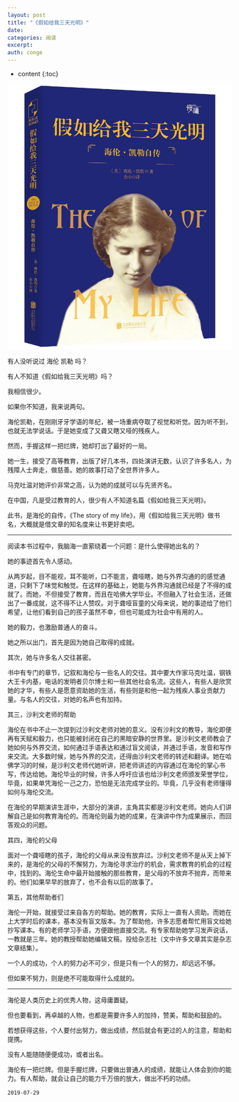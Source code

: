 ```yaml
---
layout: post
title: "《假如给我三天光明》"
date:
categories: 阅读
excerpt:
auth: conge
---
```

* content
{:toc}

![](/assets/images/阅读/118382-cd52bf5f9332662e.png)

有人没听说过 海伦 凯勒 吗？

有人不知道《假如给我三天光明》吗？

我相信很少。

如果你不知道，我来说两句。

海伦凯勒，在刚刚牙牙学语的年纪，被一场重病夺取了视觉和听觉。因为听不到，也就无法学说话。于是她变成了又聋又瞎又哑的残疾人。

然而，手握这样一把烂牌，她却打出了最好的一局。

她一生，接受了高等教育，出版了好几本书，四处演讲无数，认识了许多名人，为残障人士奔走，做慈善。她的故事打动了全世界许多人。

马克吐温对她评价非常之高，认为她的成就可以与先贤齐名。

在中国，凡是受过教育的人，很少有人不知道名篇《假如给我三天光明》。

此书，是海伦的自传，《The story of my life》，用《假如给我三天光明》做书名，大概就是借文章的知名度来让书更好卖吧。

------

阅读本书过程中，我脑海一直萦绕着一个问题：是什么使得她出名的？

她的事迹首先令人感动。

从两岁起，目不能视，耳不能听，口不能言，聋哑瞎，她与外界沟通的的感觉通道，只剩下了味觉和触觉。在这样的基础上，她能与外界沟通就已经是了不得的成就了。而她，不但接受了教育，而且在哈佛大学毕业。不但融入了社会生活，还做出了一番成就，这不得不让人赞叹。对于聋哑盲童的父母来说，她的事迹给了他们希望，让他们看到自己的孩子虽然不幸，但也可能成为社会中有用的人。

她的毅力，也激励普通人的奋斗。

她之所以出门，首先是因为她自己取得的成就。

其次，她与许多名人交往甚密。

书中有专门的章节，记叙和海伦与一些名人的交往。其中要大作家马克吐温，钢铁大王卡内基，电话的发明者贝尔博士和一些其他社会名流。这些人，有些人是欣赏她的才华，有些人是愿意资助她的生活，有些则是和他一起为残疾人事业贡献力量。与名人的交往，对她的名声也有加持。

其三，沙利文老师的帮助

海伦在书中不止一次提到过沙利文老师对她的意义。没有沙利文的教导，海伦即便再有天赋和毅力，也只能被封闭在自己的黑暗安静的世界里。是沙利文老师教会了她如何与外界交流，如何通过手语表达和通过盲文阅读，并通过手语，发音和写作来交流。大多数时候，她与外界的交流，还得由沙利文老师的转述和翻译。她在哈佛学习的时候，是沙利文老师代她听讲，把老师讲述的内容通过在海伦的掌心书写，传达给她。海伦毕业的时候，许多人呼吁应该也给沙利文老师颁发荣誉学位，毕竟，如果单凭海伦一己之力，恐怕是无法完成学业的。毕竟，几乎没有老师懂得如何与海伦交流。

在海伦的早期演讲生涯中，大部分的演讲，主角其实都是沙利文老师。她向人们讲解自己是如何教育海伦的。而海伦则最为她的成果，在演讲中作为成果展示，而回答观众的问题。

其四，海伦的父母

面对一个聋哑瞎的孩子，海伦的父母从来没有放弃过。沙利文老师不是从天上掉下来的，是海伦的父母的不懈努力，为海伦寻求治疗的机会，需求教育的机会的过程中，找到的。海伦生命中最开始接触的那些教育，是父母的不放弃不抛弃，而带来的。他们如果早早的放弃了，也不会有以后的故事了。

第五，其他帮助者们

海伦一开始，就接受过来自各方的帮助。她的教育，实际上一直有人资助。而她在上大学时后的课本，基本没有盲文版本。为了帮助他，许多志愿者帮忙用盲文给她抄写课本。有的老师学习手语，方便跟他直接交流。有专家帮助她学习发声说话，一教就是三年。她的教授帮助她编辑文稿，投给杂志社（文中许多文章其实是杂志文章结集）。

一个人的成功，个人的努力必不可少，但是只有一个人的努力，却远远不够。

但如果不努力，则是绝不可能取得什么成就的。

-----------

海伦是人类历史上的优秀人物，这毋庸置疑。

但也要看到，再卓越的人物，也都是需要许多人的加持，赞美，帮助和鼓励的。

若想获得这些，个人要付出努力，做出成绩，然后就会有更过的人的注意，帮助和提携。

没有人能随随便便成功，或者出名。

海伦有一把烂牌。但是手握烂牌，只要做出普通人的成绩，就能让人体会到你的能力。有人帮助，就会让自己的能力千万倍的放大，做出不朽的功绩。

```
2019-07-29
```
